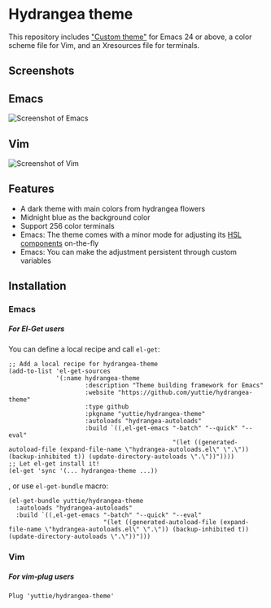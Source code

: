 # Hydrangea theme

This repository includes
["Custom theme"](https://www.gnu.org/software/emacs/manual/html_node/emacs/Custom-Themes.html)
for Emacs 24 or above,
a color scheme file for Vim,
and an Xresources file for terminals.


## Screenshots
## Emacs
![Screenshot of Emacs](https://raw.githubusercontent.com/yuttie/hydrangea-theme/gh-pages/screenshot-elisp.png)
## Vim
![Screenshot of Vim](https://raw.githubusercontent.com/yuttie/hydrangea-theme/gh-pages/screenshot-viml.png)


## Features

* A dark theme with main colors from hydrangea flowers
* Midnight blue as the background color
* Support 256 color terminals
* Emacs: The theme comes with a minor mode for adjusting its [HSL components](https://en.wikipedia.org/wiki/HSL_and_HSV) on-the-fly
* Emacs: You can make the adjustment persistent through custom variables


## Installation

### Emacs

##### For El-Get users

You can define a local recipe and call `el-get`:

```elisp
;; Add a local recipe for hydrangea-theme
(add-to-list 'el-get-sources
             '(:name hydrangea-theme
                     :description "Theme building framework for Emacs"
                     :website "https://github.com/yuttie/hydrangea-theme"
                     :type github
                     :pkgname "yuttie/hydrangea-theme"
                     :autoloads "hydrangea-autoloads"
                     :build `((,el-get-emacs "-batch" "--quick" "--eval"
                                             "(let ((generated-autoload-file (expand-file-name \"hydrangea-autoloads.el\" \".\")) (backup-inhibited t)) (update-directory-autoloads \".\"))"))))
;; Let el-get install it!
(el-get 'sync '(... hydrangea-theme ...))
```

, or use `el-get-bundle` macro:
```elisp
(el-get-bundle yuttie/hydrangea-theme
  :autoloads "hydrangea-autoloads"
  :build `((,el-get-emacs "-batch" "--quick" "--eval"
                          "(let ((generated-autoload-file (expand-file-name \"hydrangea-autoloads.el\" \".\")) (backup-inhibited t)) (update-directory-autoloads \".\"))")))
```

### Vim

##### For vim-plug users
```viml
Plug 'yuttie/hydrangea-theme'
```

